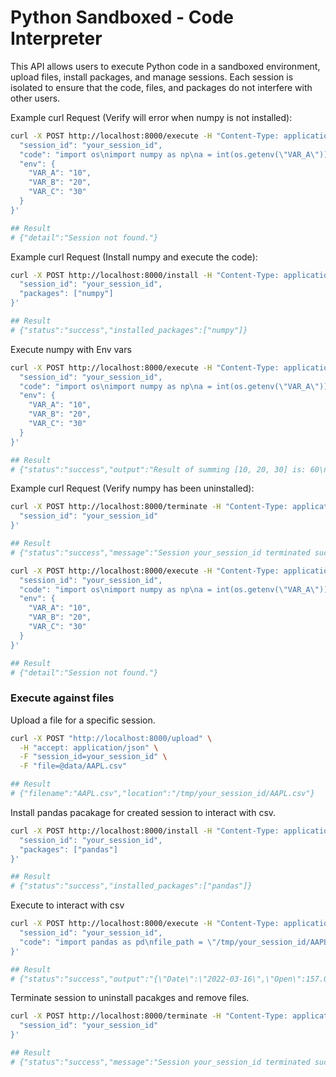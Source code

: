 # Python Sandboxed - Code Interpreter

This API allows users to execute Python code in a sandboxed environment, upload files, install packages, and manage sessions. Each session is isolated to ensure that the code, files, and packages do not interfere with other users.

Example curl Request (Verify will error when numpy is not installed):

```bash
curl -X POST http://localhost:8000/execute -H "Content-Type: application/json" -d '{
  "session_id": "your_session_id",
  "code": "import os\nimport numpy as np\na = int(os.getenv(\"VAR_A\"))\nb = int(os.getenv(\"VAR_B\"))\nc = int(os.getenv(\"VAR_C\"))\narray = np.array([a, b, c])\nresult = np.sum(array)\nprint(f\"Result of summing [{a}, {b}, {c}] is: {result}\")",
  "env": {
    "VAR_A": "10",
    "VAR_B": "20",
    "VAR_C": "30"
  }
}'

## Result
# {"detail":"Session not found."}
```

Example curl Request (Install numpy and execute the code):

```bash
curl -X POST http://localhost:8000/install -H "Content-Type: application/json" -d '{
  "session_id": "your_session_id",
  "packages": ["numpy"]
}'

## Result
# {"status":"success","installed_packages":["numpy"]}
```

Execute numpy with Env vars

```bash
curl -X POST http://localhost:8000/execute -H "Content-Type: application/json" -d '{
  "session_id": "your_session_id",
  "code": "import os\nimport numpy as np\na = int(os.getenv(\"VAR_A\"))\nb = int(os.getenv(\"VAR_B\"))\nc = int(os.getenv(\"VAR_C\"))\narray = np.array([a, b, c])\nresult = np.sum(array)\nprint(f\"Result of summing [{a}, {b}, {c}] is: {result}\")",
  "env": {
    "VAR_A": "10",
    "VAR_B": "20",
    "VAR_C": "30"
  }
}'

## Result
# {"status":"success","output":"Result of summing [10, 20, 30] is: 60\n","errors":""}
```

Example curl Request (Verify numpy has been uninstalled):

```bash
curl -X POST http://localhost:8000/terminate -H "Content-Type: application/json" -d '{
  "session_id": "your_session_id"
}'

## Result
# {"status":"success","message":"Session your_session_id terminated successfully."}

curl -X POST http://localhost:8000/execute -H "Content-Type: application/json" -d '{
  "session_id": "your_session_id",
  "code": "import os\nimport numpy as np\na = int(os.getenv(\"VAR_A\"))\nb = int(os.getenv(\"VAR_B\"))\nc = int(os.getenv(\"VAR_C\"))\narray = np.array([a, b, c])\nresult = np.sum(array)\nprint(f\"Result of summing [{a}, {b}, {c}] is: {result}\")",
  "env": {
    "VAR_A": "10",
    "VAR_B": "20",
    "VAR_C": "30"
  }
}'

## Result
# {"detail":"Session not found."}
```

### Execute against files

Upload a file for a specific session.

```bash
curl -X POST "http://localhost:8000/upload" \
  -H "accept: application/json" \
  -F "session_id=your_session_id" \
  -F "file=@data/AAPL.csv"

## Result
# {"filename":"AAPL.csv","location":"/tmp/your_session_id/AAPL.csv"}
```

Install pandas pacakage for created session to interact with csv.

```bash
curl -X POST http://localhost:8000/install -H "Content-Type: application/json" -d '{
  "session_id": "your_session_id",
  "packages": ["pandas"]
}'

## Result
# {"status":"success","installed_packages":["pandas"]}
```

Execute to interact with csv

```bash
curl -X POST http://localhost:8000/execute -H "Content-Type: application/json" -d '{
  "session_id": "your_session_id",
  "code": "import pandas as pd\nfile_path = \"/tmp/your_session_id/AAPL.csv\"\ndf = pd.read_csv(file_path)\nfirst_row = df.iloc[0]\nprint(first_row.to_json())"
}'

## Result
# {"status":"success","output":"{\"Date\":\"2022-03-16\",\"Open\":157.050003,\"High\":160.0,\"Low\":154.460007,\"Close\":159.589996,\"Adj Close\":158.629059,\"Volume\":102300200}\n","errors":""}
```

Terminate session to uninstall pacakges and remove files.

```bash
curl -X POST http://localhost:8000/terminate -H "Content-Type: application/json" -d '{
  "session_id": "your_session_id"
}'

## Result
# {"status":"success","message":"Session your_session_id terminated successfully."}
```